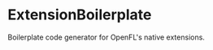 ExtensionBoilerplate
====================

Boilerplate code generator for OpenFL's native extensions.
